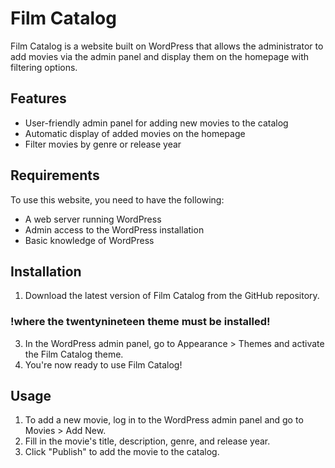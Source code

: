 # Film Catalog

Film Catalog is a website built on WordPress that allows the administrator to add movies via the admin panel and display them on the homepage with filtering options.

## Features

- User-friendly admin panel for adding new movies to the catalog
- Automatic display of added movies on the homepage
- Filter movies by genre or release year

## Requirements

To use this website, you need to have the following:

- A web server running WordPress
- Admin access to the WordPress installation
- Basic knowledge of WordPress

## Installation

1. Download the latest version of Film Catalog from the GitHub repository. 
### !where the twentynineteen theme must be installed!
3. In the WordPress admin panel, go to Appearance > Themes and activate the Film Catalog theme.
4. You're now ready to use Film Catalog!

## Usage

1. To add a new movie, log in to the WordPress admin panel and go to Movies > Add New.
2. Fill in the movie's title, description, genre, and release year.
3. Click "Publish" to add the movie to the catalog.
